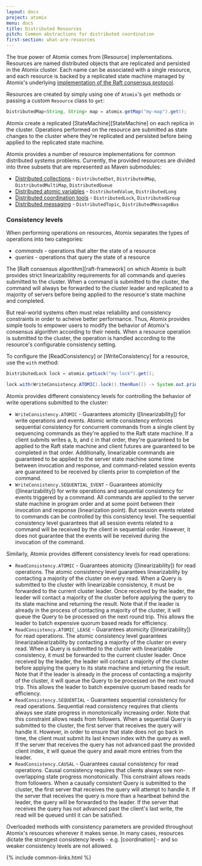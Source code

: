 ```yaml
---
layout: docs
project: atomix
menu: docs
title: Distributed Resources
pitch: Common abstractions for distributed coordination
first-section: what-are-resources
---
```


The true power of Atomix comes from [Resource] implementations. Resources are named distributed objects that are replicated and persisted in the Atomix cluster. Each name can be associated with a single resource, and each resource is backed by a replicated state machine managed by Atomix's underlying [implementation of the Raft consensus protocol](/copycat/docs/internals).

Resources are created by simply using one of `Atomix`'s `get` methods or passing a custom `Resource` class to `get`:

```java
DistributedMap<String, String> map = atomix.getMap("my-map").get();
```

Atomix create a replicated [StateMachine][StateMachine] on each replica in the cluster. Operations performed on the resource are submitted as state changes to the cluster where they're replicated and persisted before being applied to the replicated state machine.

Atomix provides a number of resource implementations for common distributed systems problems. Currently, the provided resources are divided into three subsets that are represented as Maven submodules:

* [Distributed collections](#distributed-collections) - `DistributedSet`, `DistributedMap`, `DistributedMultiMap`, `DistributedQueue`
* [Distributed atomic variables](#distributed-variables) - `DistributedValue`, `DistributedLong`
* [Distributed coordination tools](#distributed-coordination) - `DistributedLock`, `DistributedGroup`
* [Distributed messaging](#distributed-messaging) - `DistributedTopic`, `DistributedMessageBus`

### Consistency levels

When performing operations on resources, Atomix separates the types of operations into two categories:

* *commands* - operations that alter the state of a resource
* *queries* - operations that query the state of a resource

The [Raft consensus algorithm][raft-framework] on which Atomix is built provides strict linearizability requirements for all commands and queries submitted to the cluster. When a command is submitted to the cluster, the command will always be forwarded to the cluster leader and replicated to a majority of servers before being applied to the resource's state machine and completed.

But real-world systems often must relax reliability and consistency constraints in order to acheive better performance. Thus, Atomix provides simple tools to empower users to modify the behavior of Atomix's consensus algorithm according to their needs. When a resource operation is submitted to the cluster, the operation is handled according to the resource's configurable consistency setting.

To configure the [ReadConsistency] or [WriteConsistency] for a resource, use the `with` method:

```java
DistributedLock lock = atomix.getLock("my-lock").get();

lock.with(WriteConsistency.ATOMIC).lock().thenRun(() -> System.out.println("Lock acquired!"));
```

Atomix provides different consistency levels for controlling the behavior of write operations submitted to the cluster:

* `WriteConsistency.ATOMIC` - Guarantees atomicity ([linearizability]) for write operations and events. Atomic write consistency enforces sequential consistency for concurrent commands from a single client by sequencing commands as they're applied to the Raft state machine. If a client submits writes a, b, and c in that order, they're guaranteed to be applied to the Raft state machine and client futures are guaranteed to be completed in that order. Additionally, linearizable commands are guaranteed to be applied to the server state machine some time between invocation and response, and command-related session events are guaranteed to be received by clients prior to completion of the command.
* `WriteConsistency.SEQUENTIAL_EVENT` - Guarantees atomicity ([linearizability]) for write operations and sequential consistency for events triggered by a command. All commands are applied to the server state machine in program order and at some point between their invocation and response (linearization point). But session events related to commands can be controlled by this consistency level. The sequential consistency level guarantees that all session events related to a command will be received by the client in sequential order. However, it does not guarantee that the events will be received during the invocation of the command.

Similarly, Atomix provides different consistency levels for read operations:

* `ReadConsistency.ATOMIC` - Guarantees atomicity ([linearizability]) for read operations. The atomic consistency level guarantees linearizability by contacting a majority of the cluster on every read. When a Query is submitted to the cluster with linearizable consistency, it must be forwarded to the current cluster leader. Once received by the leader, the leader will contact a majority of the cluster before applying the query to its state machine and returning the result. Note that if the leader is already in the process of contacting a majority of the cluster, it will queue the Query to be processed on the next round trip. This allows the leader to batch expensive quorum based reads for efficiency.
* `ReadConsistency.ATOMIC_LEASE` - Guarantees atomicity ([linearizability]) for read operations. The atomic consistency level guarantees linearizablearizability by contacting a majority of the cluster on every read. When a Query is submitted to the cluster with linearizable consistency, it must be forwarded to the current cluster leader. Once received by the leader, the leader will contact a majority of the cluster before applying the query to its state machine and returning the result. Note that if the leader is already in the process of contacting a majority of the cluster, it will queue the Query to be processed on the next round trip. This allows the leader to batch expensive quorum based reads for efficiency.
* `ReadConsistency.SEQUENTIAL` - Guarantees sequential consistency for read operations. Sequential read consistency requires that clients always see state progress in monotonically increasing order. Note that this constraint allows reads from followers. When a sequential Query is submitted to the cluster, the first server that receives the query will handle it. However, in order to ensure that state does not go back in time, the client must submit its last known index with the query as well. If the server that receives the query has not advanced past the provided client index, it will queue the query and await more entries from the leader.
* `ReadConsistency.CAUSAL` - Guarantees causal consistency for read operations. Causal consistency requires that clients always see non-overlapping state progress monotonically. This constraint allows reads from followers. When a causally consistent Query is submitted to the cluster, the first server that receives the query will attempt to handle it. If the server that receives the query is more than a heartbeat behind the leader, the query will be forwarded to the leader. If the server that receives the query has not advanced past the client's last write, the read will be queued until it can be satisfied.

Overloaded methods with consistency parameters are provided throughout Atomix's resources wherever it makes sense. In many cases, resources dictate the strongest consistency levels - e.g. [coordination] - and so weaker consistency levels are not allowed.

{% include common-links.html %}
